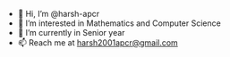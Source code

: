 - 👋 Hi, I’m @harsh-apcr
- 👀 I’m interested in Mathematics and Computer Science 
- 🌱 I’m currently in Senior year
- 📫 Reach me at harsh2001apcr@gmail.com

<!---
harsh-apcr/harsh-apcr is a ✨ special ✨ repository because its `README.md` (this file) appears on your GitHub profile.
You can click the Preview link to take a look at your changes.
--->
